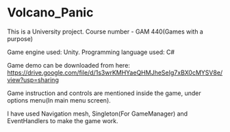 # Volcano_Panic
This is a University project. Course number - GAM 440(Games with a purpose)

Game engine used: Unity.
Programming language used: C#

Game demo can be downloaded from here: https://drive.google.com/file/d/1s3wrKMHYaeQHMJheSeIg7xBX0cMYSV8e/view?usp=sharing

Game instruction and controls are mentioned inside the game, under options menu(In main menu screen).

I have used Navigation mesh, Singleton(For GameManager) and EventHandlers to make the game work.
